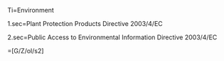 Ti=Environment

1.sec=Plant Protection Products Directive 2003/4/EC

2.sec=Public Access to Environmental Information Directive 2003/4/EC

=[G/Z/ol/s2]